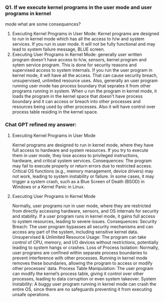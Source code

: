 ### Q1. If we execute kernel programs in the user mode and user programs in kernel 
mode what are some consequences? 

1. Executing Kernel Programs in User Mode: Kernel programs are designed to run in kernel mode which has all the access to h/w and system services. If you run in user mode. It will not be fully functional and may lead to system failure message, BLUE screen.
2. Executing User Programs in Kernel Mode: generally user written program doesn't have access to h/w, sensors, kernel program and sytem service program. This is done for security reasons and supervised access to system internals. If you run the user program in kernel mode, it will have all the access. That can cause security breach, unsupervised, unlimited resource uses. Also, generally an user program running user mode has process boundary that seprates it from other programs running in system. When u run the program in kernel mode, it loads the program in the kernel space that doesn't have process boundary and it can access or breach into other processes and resources being used by other processes. Also it will have control over process table residing in the kernel space.

### Chat GPT refined my answer: 
1. Executing Kernel Programs in User Mode

    Kernel programs are designed to run in kernel mode, where they have full access to hardware and system resources.
    If you try to execute them in user mode, they lose access to privileged instructions, hardware, and critical system services.
    Consequences:
        The program may fail to execute properly or return errors due to restricted access.
        Critical OS functions (e.g., memory management, device drivers) may not work, leading to system instability or failure.
        In some cases, it may trigger a system crash, such as a Blue Screen of Death (BSOD) in Windows or a Kernel Panic in Linux.

2. Executing User Programs in Kernel Mode

    Normally, user programs run in user mode, where they are restricted from directly accessing hardware, sensors, and OS internals for security and stability.
    If a user program runs in kernel mode, it gains full access to system resources, leading to severe issues.
    Consequences:
        Security Breach: The user program bypasses all security mechanisms and can access any part of the system, including sensitive kernel data.
        Unsupervised & Unlimited Resource Usage: The program can take control of CPU, memory, and I/O devices without restrictions, potentially leading to system hangs or crashes.
        Loss of Process Isolation: Normally, user programs are confined within separate process boundaries to prevent interference with other processes. Running in kernel mode removes these boundaries, allowing the program to access or modify other processes’ data.
        Process Table Manipulation: The user program can modify the kernel’s process table, giving it control over other processes, leading to data corruption or even system takeover.
        System Instability: A buggy user program running in kernel mode can crash the entire OS, since there are no safeguards preventing it from executing unsafe operations.
